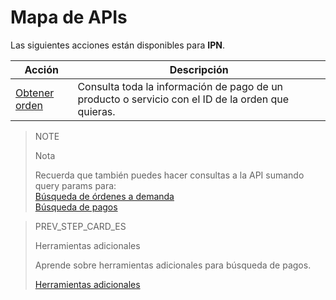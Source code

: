 # Mapa de APIs

Las siguientes acciones están disponibles para **IPN**.

|Acción|Descripción|
|---|---|
|[Obtener orden](https://www.mercadopago[FAKER][URL][DOMAIN]/developers/es/reference/merchant_orders/_merchant_orders_id/get)|Consulta toda la información de pago de un producto o servicio con el ID de la orden que quieras.|

> NOTE
>
> Nota
>
> Recuerda que también puedes hacer consultas a la API sumando query params para:
> <br>
> [Búsqueda de órdenes a demanda](https://www.mercadopago[FAKER][URL][DOMAIN]/developers/es/guides/notifications/ipn/troubleshooting)
> <br>
> [Búsqueda de pagos](https://www.mercadopago[FAKER][URL][DOMAIN]/developers/es/guides/notifications/ipn/additional-tools)

> PREV_STEP_CARD_ES
>
> Herramientas adicionales
>
> Aprende sobre herramientas adicionales para búsqueda de pagos.
>
> [Herramientas adicionales](https://www.mercadopago[FAKER][URL][DOMAIN]/developers/es/guides/notifications/ipn/additional-tools)
